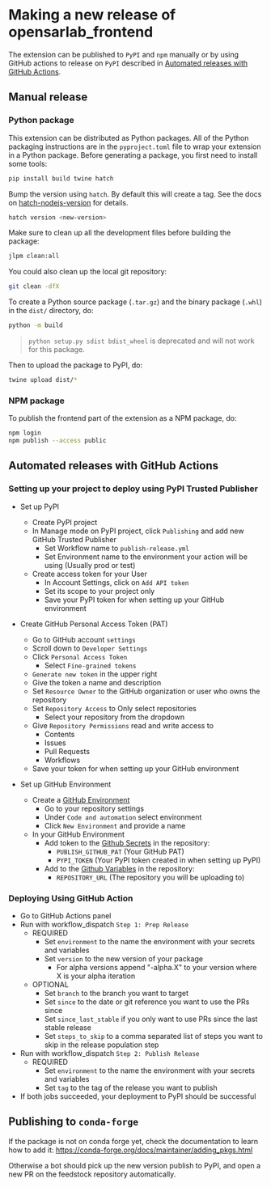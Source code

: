 # Making a new release of opensarlab_frontend

The extension can be published to `PyPI` and `npm` manually or by using GitHub actions to release on `PyPI` described in [Automated releases with GitHub Actions](#automated-releases-with-github-actions).

## Manual release

### Python package

This extension can be distributed as Python packages. All of the Python
packaging instructions are in the `pyproject.toml` file to wrap your extension in a
Python package. Before generating a package, you first need to install some tools:

```bash
pip install build twine hatch
```

Bump the version using `hatch`. By default this will create a tag.
See the docs on [hatch-nodejs-version](https://github.com/agoose77/hatch-nodejs-version#semver) for details.

```bash
hatch version <new-version>
```

Make sure to clean up all the development files before building the package:

```bash
jlpm clean:all
```

You could also clean up the local git repository:

```bash
git clean -dfX
```

To create a Python source package (`.tar.gz`) and the binary package (`.whl`) in the `dist/` directory, do:

```bash
python -m build
```

> `python setup.py sdist bdist_wheel` is deprecated and will not work for this package.

Then to upload the package to PyPI, do:

```bash
twine upload dist/*
```

### NPM package

To publish the frontend part of the extension as a NPM package, do:

```bash
npm login
npm publish --access public
```

## Automated releases with GitHub Actions

### Setting up your project to deploy using PyPI Trusted Publisher

- Set up PyPI

  - Create PyPI project
  - In Manage mode on PyPI project, click `Publishing` and add new GitHub Trusted Publisher
    - Set Workflow name to `publish-release.yml`
    - Set Environment name to the environment your action will be using (Usually prod or test)
  - Create access token for your User
    - In Account Settings, click on `Add API token`
    - Set its scope to your project only
    - Save your PyPI token for when setting up your GitHub environment

- Create GitHub Personal Access Token (PAT)
  - Go to GitHub account `settings`
  - Scroll down to `Developer Settings`
  - Click `Personal Access Token`
    - Select `Fine-grained tokens`
  - `Generate new token` in the upper right
  - Give the token a name and description
  - Set `Resource Owner` to the GitHub organization or user who owns the repository
  - Set `Repository Access` to Only select repositories
    - Select your repository from the dropdown
  - Give `Repository Permissions` read and write access to
    - Contents
    - Issues
    - Pull Requests
    - Workflows
  - Save your token for when setting up your GitHub environment

- Set up GitHub Environment
  - Create a [GitHub Environment](https://docs.github.com/en/actions/managing-workflow-runs-and-deployments/managing-deployments/managing-environments-for-deployment)
    - Go to your repository settings
    - Under `Code and automation` select environment
    - Click `New Environment` and provide a name
  - In your GitHub Environment
    - Add token to the [Github Secrets](https://docs.github.com/en/actions/security-guides/encrypted-secrets) in the repository:
      - `PUBLISH_GITHUB_PAT` (Your GitHub PAT)
      - `PYPI_TOKEN` (Your PyPI token created in when setting up PyPI)
    - Add to the [Github Variables](https://docs.github.com/en/actions/writing-workflows/choosing-what-your-workflow-does/store-information-in-variables) in the repository:
      - `REPOSITORY_URL` (The repository you will be uploading to)

### Deploying Using GitHub Action

- Go to GitHub Actions panel
- Run with workflow_dispatch `Step 1: Prep Release`
  - REQUIRED
    - Set `environment` to the name the environment with your secrets and variables
    - Set `version` to the new version of your package
      - For alpha versions append "-alpha.X" to your version where X is your alpha iteration
  - OPTIONAL
    - Set `branch` to the branch you want to target
    - Set `since` to the date or git reference you want to use the PRs since 
    - Set `since_last_stable` if you only want to use PRs since the last stable release
    - Set `steps_to_skip` to a comma separated list of steps you want to skip in the release population step
- Run with workflow_dispatch `Step 2: Publish Release`
  - REQUIRED
    - Set `environment` to the name the environment with your secrets and variables
    - Set `tag` to the tag of the release you want to publish
- If both jobs succeeded, your deployment to PyPI should be successful

## Publishing to `conda-forge`

If the package is not on conda forge yet, check the documentation to learn how to add it: https://conda-forge.org/docs/maintainer/adding_pkgs.html

Otherwise a bot should pick up the new version publish to PyPI, and open a new PR on the feedstock repository automatically.
